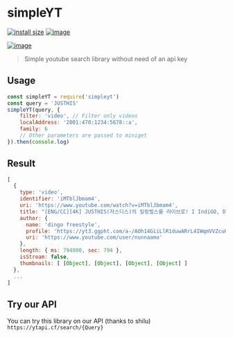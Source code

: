 # simpleYT

[![install size](https://packagephobia.com/badge?p=simpleyt)](https://packagephobia.com/result?p=simpleyt)
[![image](https://img.shields.io/github/license/kimcore/simpleYT)](https://github.com/kimcore/simpleYT/blob/master/LICENSE)

[![image](https://nodei.co/npm/simpleyt.png?downloads=true&stars=true)](https://nodei.co/npm/simpleyt/)

> Simple youtube search library without need of an api key

## Usage
```js
const simpleYT = require('simpleyt')
const query = 'JUSTHIS'
simpleYT(query, {
    filter: 'video', // Filter only videos
    localAddress: '2001:470:1234:5678::a',
    family: 6
    // Other parameters are passed to miniget
}).then(console.log)
```
## Result
```js
[
  {
    type: 'video',
    identifier: 'iMTblJbmam4',
    uri: 'https://www.youtube.com/watch?v=iMTblJbmam4',
    title: "[ENG/CC][4K] JUSTHIS(저스디스)의 킬링벌스를 라이브로! I IndiGO, Diablo, Gone, DF KV Freestyle, That Ain't Real 등",
    author: {
      name: 'dingo freestyle',
      profile: 'https://yt3.ggpht.com/a-/AOh14GiiLlR1duwARrL4IWqmVVZcuH-mdVnQLunfTw=s68-c-k-c0x00ffffff-no-rj-mo',
      uri: 'https://www.youtube.com/user/nunnaamo'
    },
    length: { ms: 794000, sec: 794 },
    isStream: false,
    thumbnails: [ [Object], [Object], [Object], [Object] ]
  },
  ...
]
```
## Try our API
You can try this library on our API (thanks to shilu)
`https://ytapi.cf/search/{Query}`


